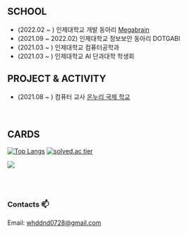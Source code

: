 
  <div align=left>

## SCHOOL
  * (2022.02 ~ ) 인제대학교 개발 동아리 [Megabrain](https://megabrain.kr/)
  * (2021.09 ~ 2022.02) 인제대학교 정보보안 동아리 DOTGABI
  * (2021.03 ~ ) 인제대학교 컴퓨터공학과
  * (2021.03 ~ ) 인제대학교 AI 단과대학 학생회
  
## PROJECT & ACTIVITY
  * (2021.08 ~ ) 컴퓨터 교사 [온누리 국제 학교](https://onnuri-academy.web.app/)<br><br><br>

## CARDS
    
  [![Top Langs](https://github-readme-stats.vercel.app/api/top-langs/?username=ShinJongUng&langs_count=10)](https://github.com/anuraghazra/github-readme-stats)
  [![solved.ac tier](http://mazassumnida.wtf/api/generate_badge?boj=whddnd0728)](https://solved.ac/whddnd0728)

<img src="https://ghchart.rshah.org/219138/ShinJongUng"/>
                                                 
<br><br>

### Contacts 📫

 Email: whddnd0728@gmail.com


